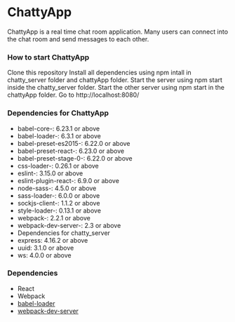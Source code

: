 ChattyApp
=====================

ChattyApp is a real time chat room application. Many users can connect into the chat room and send messages to each other.

### How to start ChattyApp
Clone this repository
Install all dependencies using npm intall in chatty_server folder and chattyApp folder.
Start the server using npm start inside the chatty_server folder.
Start the other server using npm start in the chattyApp folder.
Go to http://localhost:8080/

### Dependencies for ChattyApp
- babel-core-: 6.23.1 or above
- babel-loader-: 6.3.1 or above
- babel-preset-es2015-: 6.22.0 or above
- babel-preset-react-: 6.23.0 or above
- babel-preset-stage-0-: 6.22.0 or above
- css-loader-: 0.26.1 or above
- eslint-: 3.15.0 or above
- eslint-plugin-react-: 6.9.0 or above
- node-sass-: 4.5.0 or above
- sass-loader-: 6.0.0 or above
- sockjs-client-: 1.1.2 or above
- style-loader-: 0.13.1 or above
- webpack-: 2.2.1 or above
- webpack-dev-server-: 2.3 or above
- Dependencies for chatty_server
- express: 4.16.2 or above
- uuid: 3.1.0 or above
- ws: 4.0.0 or above

### Dependencies

* React
* Webpack
* [babel-loader](https://github.com/babel/babel-loader)
* [webpack-dev-server](https://github.com/webpack/webpack-dev-server)
